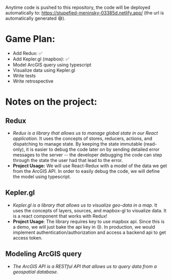 Anytime code is pushed to this repository, the code will be deployed automatically to: https://stupefied-meninsky-03385d.netlify.app/ (the url is automatically generated 😅).

# Game Plan:
* Add Redux: ✅
* Add Kepler.gl (mapbox): ✅
* Model ArcGIS query using typescript
* Visualize data using Kepler.gl
* Write tests
* Write retrospective

# Notes on the project:
## Redux
* *Redux is a library that allows us to manage global state in our React application.* It uses the concepts of stores, reducers, actions, and dispatching to manage state. By keeping the state immutable (read-only), it is easier to debug the code later on by sending detailed error messages to the server -- the developer debugging the code can step through the state the user had that lead to the error.
* **Project Usage:** We will use React-Redux with a model of the data we get from the ArcGIS API. In order to easily debug the code, we will define the model using typescript.

## Kepler.gl
* *Kepler.gl is a library that allows us to visualize geo-data in a map.* It uses the concepts of layers, sources, and mapbox-gl to visualize data. It is a react component that works with Redux!
* **Project Usage**: The library requires key to use mapbox api. Since this is a demo, we will just bake the api key in 😢. In production, we would implement authentication/authorization and access a backend api to get access token.

## Modeling ArcGIS query
* *The ArcGIS API is a RESTful API that allows us to query data from a geospatial database.*
